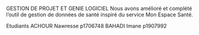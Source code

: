 GESTION DE PROJET ET GENIE LOGICIEL
Nous avons amélioré et complété l’outil de gestion de données de santé inspiré du service Mon Espace Santé.

Etudiants
ACHOUR Nawresse p1706748
BAHADI Imane p1907992
